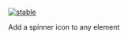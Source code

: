 [![stable](http://badges.github.io/stability-badges/dist/stable.svg)](http://github.com/badges/stability-badges)

Add a spinner icon to any element